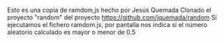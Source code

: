 Esto es una copia de ramdom,js hecho por Jesús Quemada
Clonado el proyecto "random" del proyecto https://github.com/jquemada/random 
Si ejecutamos el fichero ramdom.js, por pantalla nos indica si el número aleatorio calculado es mayor o menor de 0.5